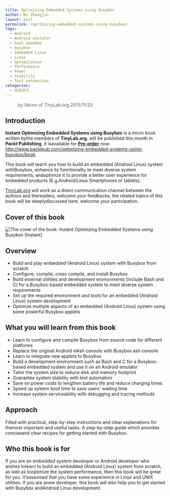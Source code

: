 ```yaml
---
title: Optimizing Embedded Systems using Busybox
author: Wu Zhangjin
layout: post
permalink: /optimizing-embedded-systems-using-busybox/
tags:
  - Android
  - Android emulator
  - boot speedup
  - busybox
  - Embedded Linux
  - Linux
  - Optimization
  - Performance
  - Power
  - Stability
  - Test automation
categories:
  - 综合优化
---
```


> by falcon of TinyLab.org
> 2013/11/20

## Introduction

**Instant Optimizing Embedded Systems using Busybox** is a micro book written bythe members of **TinyLab.org**, will be published this month in **Packt Publishing**, it isavailable for  [**Pre-order**](http://www.packtpub.com/optimizing-embedded-systems-using-busybox/book)  now: <http://www.packtpub.com/optimizing-embedded-systems-using-busybox/book>.

This book will teach you how to build an embedded (Android Linux) system withBusybox, enhance its functionality to meet diverse system requirements, andoptimize it to provide a better user experience for embedded products (E.g.Android/Linux Smartphones or tablets).

[TinyLab.org](http://tinylab.org) will work as a direct communication channel between the authors and thereaders, welcome your feedbacks; the related topics of this book will be deeplydiscussed here, welcome your participation.

## Cover of this book 

![The cover of the book: Instant Optimizing Embedded Systems using Busybox [Instant]](http://tinylab.org/wp-content/uploads/2019/08/busybox-cover.gif)

## Overview 

  * Build and play embedded (Android Linux) system with Busybox from scratch
  * Configure, compile, cross compile, and install Busybox
  * Build external utilities and development environments (include Bash and C) for a Busybox-based embedded system to meet diverse system requirements
  * Set up the required environment and tools for an embedded (Android Linux) system development
  * Optimize multiple aspects of an embedded (Android Linux) system using some powerful Busybox applets

## What you will learn from this book 

  * Learn to configure and compile Busybox from source code for different platforms
  * Replace the original Android mksh console with Busybox ash console
  * Learn to integrate new applets to Busybox
  * Build a development environment such as Bash and C for a Busybox-based embedded system and use it on an Android emulator
  * Tailor the system size to reduce disk and memory footprint
  * Guarantee system stability with test automation
  * Save on power costs to lengthen battery life and reduce charging times
  * Speed up system boot time to save users' waiting time
  * Increase system serviceability with debugging and tracing methods

## Approach 

Filled with practical, step-by-step instructions and clear explanations for themost important and useful tasks. A step-by-step guide which provides conciseand clear recipes for getting started with Busybox.

##  Who this book is for 

If you are an embedded system developer or Android developer who wishes tolearn to build an embedded (Android Linux) system from scratch, as well as tooptimize the system performance, then this book will be great for you. It&rsquo;sassumed that you have some experience in Linux and UNIX utilities. If you are anew developer, this book will also help you to get started with Busybox andAndroid Linux development.
